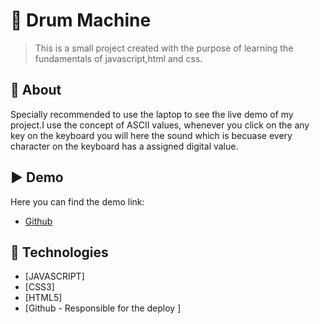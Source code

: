
# 🥁 Drum Machine
> This is a small project created with the purpose of learning the fundamentals of javascript,html and css.

## 🎯 About ##
Specially recommended to use the laptop to see the live demo of my project.I use the concept of  ASCII values, whenever you click on the any key on the keyboard
you will here the sound which is becuase every character on the keyboard has a assigned digital value.

## ▶️ Demo

Here you can find the demo link:

- [Github](https://devang2304.github.io/Drum-Machine/)

## :rocket: Technologies ##

- [JAVASCRIPT]
- [CSS3]
- [HTML5]
- [Github - Responsible for the deploy ]







